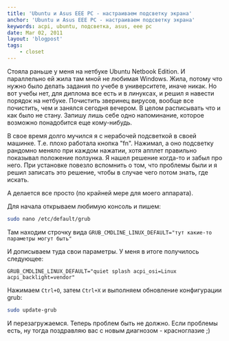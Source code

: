 ```yaml
---
title: 'Ubuntu и Asus EEE PC - настраиваем подсветку экрана'
anchor: 'Ubuntu и Asus EEE PC - настраиваем подсветку экрана'
keywords: acpi, ubuntu, подсветка, asus, eee pc
date: Mar 02, 2011
layout: 'blogpost'
tags:
    - closet
---
```


Стояла раньше у меня на нетбуке Ubuntu Netbook Edition. И параллельно ей жила там мной не любимая Windows. Жила, потому что нужно было делать задания по учебе в университете, иначе никак. Но вот учебы нет, для диплома все есть и в линуксах, и решил я навести порядок на нетбуке. Почистить зверинец вирусов, вообще все почистить, чем и занялся сегодня вечером. В целом расписывать что и как было не стану. Запишу лишь себе одно напоминание, которое возможно понадобится еще кому-нибудь.

<!-- cut -->

В свое время долго мучился я с нерабочей подсветкой в своей машинке. Т.е. плохо работала кнопка "fn". Нажимал, а оно подсветку рандомно меняло при каждом нажатии, хотя апплет правильно показывал положение ползунка. Я нашел решение когда-то и забыл про него. При установке повезло вспомнить о том, что проблемы были и я решил записать это решение, чтобы в случае чего потом знать, где искать.

А делается все просто (по крайней мере для моего аппарата).

Для начала открываем любимую консоль и пишем:

``` bash
sudo nano /etc/default/grub
```

Там находим строчку вида `GRUB_CMDLINE_LINUX_DEFAULT="тут какие-то параметры могут быть"`

И дописываем туда свои параметры. У меня в итоге получилось следующее:

```
GRUB_CMDLINE_LINUX_DEFAULT="quiet splash acpi_osi=Linux acpi_backlight=vendor"
```

Нажимаем `Ctrl+O`, затем `Ctrl+X` и выполняем обновление конфигурации grub:

``` bash
sudo update-grub
```

И перезагружаемся. Теперь проблем быть не должно. Если проблемы есть, ну тогда поздравляю вас с новым диагнозом - красноглазие ;)
